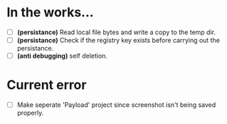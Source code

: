 # In the works...
 - [ ] **(persistance)** Read local file bytes and write a copy to the temp dir.
 - [ ] **(persistance)** Check if the registry key exists before carrying out the persistance.
 - [ ] **(anti debugging)** self deletion.
 
 # Current error
 - [ ] Make seperate 'Payload' project since screenshot isn't being saved properly.
 
 
	